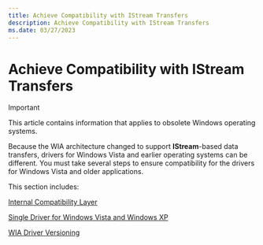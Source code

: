 ```yaml
---
title: Achieve Compatibility with IStream Transfers
description: Achieve Compatibility with IStream Transfers
ms.date: 03/27/2023
---
```


# Achieve Compatibility with IStream Transfers

> [!IMPORTANT]
> This article contains information that applies to obsolete Windows operating systems.

Because the WIA architecture changed to support **IStream**-based data transfers, drivers for Windows Vista and earlier operating systems can be different. You must take several steps to ensure compatibility for the drivers for Windows Vista and older applications.

This section includes:

[Internal Compatibility Layer](internal-compatibility-layer.md)

[Single Driver for Windows Vista and Windows XP](single-driver-for-windows-vista-and-windows-xp.md)

[WIA Driver Versioning](wia-driver-versioning.md)
